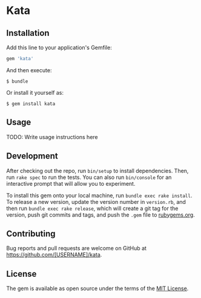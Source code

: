 # Kata

## Installation

Add this line to your application's Gemfile:

```ruby
gem 'kata'
```

And then execute:

    $ bundle

Or install it yourself as:

    $ gem install kata

## Usage

TODO: Write usage instructions here

## Development

After checking out the repo, run `bin/setup` to install dependencies. Then, run `rake spec` to run the tests. You can also run `bin/console` for an interactive prompt that will allow you to experiment.

To install this gem onto your local machine, run `bundle exec rake install`. To release a new version, update the version number in `version.rb`, and then run `bundle exec rake release`, which will create a git tag for the version, push git commits and tags, and push the `.gem` file to [rubygems.org](https://rubygems.org).

## Contributing

Bug reports and pull requests are welcome on GitHub at https://github.com/[USERNAME]/kata.


## License

The gem is available as open source under the terms of the [MIT License](http://opensource.org/licenses/MIT).

